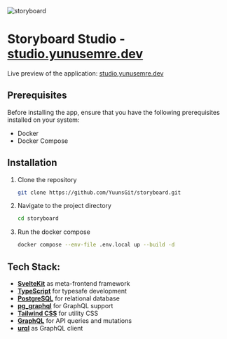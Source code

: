 ![storyboard](https://github.com/user-attachments/assets/415b8d37-9886-4f92-8d14-212ecbea95fd)

# Storyboard Studio - [studio.yunusemre.dev](https://studio.yunusemre.dev/)

Live preview of the application: [studio.yunusemre.dev](https://studio.yunusemre.dev/)

## Prerequisites
Before installing the app, ensure that you have the following prerequisites installed on your system:

- Docker
- Docker Compose

## Installation

1. Clone the repository
   
   ```sh
   git clone https://github.com/YuunsGit/storyboard.git
   ```

2. Navigate to the project directory
   
   ```sh
   cd storyboard
   ```

3. Run the docker compose
   
   ```sh
   docker compose --env-file .env.local up --build -d
   ```

## Tech Stack:
- **<ins>SvelteKit</ins>** as meta-frontend framework
- **<ins>TypeScript</ins>** for typesafe development
- **<ins>PostgreSQL</ins>** for relational database
- **<ins>pg_graphql</ins>** for GraphQL support
- **<ins>Tailwind CSS</ins>** for utility CSS
- **<ins>GraphQL</ins>** for API queries and mutations
- **<ins>urql</ins>** as GraphQL client

